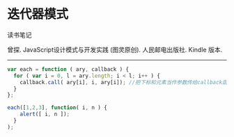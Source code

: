 # 迭代器模式

读书笔记

曾探. JavaScript设计模式与开发实践 (图灵原创). 人民邮电出版社. Kindle 版本. 

---

```javascript
var each = function ( ary, callback ) {
  for ( var i = 0, l = ary.length; i < l; i++ ) {
    callback.call( ary[i], i, ary[i]); //把下标和元素当作参数传给callback函数
  }
};

each([1,2,3], function( i, n ) {
    alert([ i, n ]);
  }
);
```
